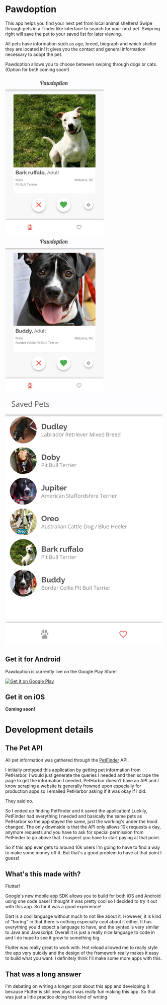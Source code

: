 # Pawdoption

This app helps you find your next pet from local animal shelters!
Swipe through pets in a Tinder like interface to search for your next pet.
Swipring right will save the pet to your saved list for later viewing.

All pets have information such as age, breed, biograph and which shelter
they are located in! It gives you the contact and general information 
necessary to adopt the pet.

Pawdoption allows you to choose between swiping through dogs or cats.
(Option for both coming soon!)


<img src="screenshots/home_ruffalo.png" height="500px"/> <img src="screenshots/home_buddy.png" height="500px"/>
<img src="screenshots/saved.png" width="500px"/>



## Get it for Android

Pawdoption is currently live on the Google Play Store!


<a href='https://play.google.com/store/apps/details?id=com.pybanana.pawdoption&pcampaignid=MKT-Other-global-all-co-prtnr-py-PartBadge-Mar2515-1'><img alt='Get it on Google Play' src='https://play.google.com/intl/en_gb/badges/images/generic/en_badge_web_generic.png'/></a>

## Get it on iOS

**Coming soon!**



# Development details

## The Pet API

All pet information was gathered through the [PetFinder](http://www.petfinder.com) API. 

I initially protyped this application by getting pet information from PetHarbor. I would
just generate the queries I needed and then scrape the page to get the information I needed.
PetHarbor doesn't have an API and I know scraping a website is generally frowned upon especially for
production apps so I emailed PetHarbor asking if it was okay if I did.

They said no.

So I ended up finding PetFinder and it saved the application! Luckily, PetFinder had everything I needed
and basically the same pets as PetHarbor so the app stayed the same, just the working's under the hood
changed. The only downside is that the API only allows 10k requests a day, anymore requests and you have to 
ask for special permission from PetFinder to go above that. I suspect you have to start paying at that
point. 

So if this app ever gets to around 10k users I'm going to have to find a way to make some money off
it. But that's a good problem to have at that point I guess!

## What's this made with?

Flutter!

Google's new mobile app SDK allows you to build for both iOS and Android using one code base! I thought
it was pretty cool so I decided to try it out with this app. So far it was a good experience! 

Dart is a cool language without much to not like about it. However, it is kind of "boring" in that
there is nothing especially cool about it either. It has everything you'd expect a language to have,
and the syntax is very similar to Java and Javascript. 
Overall it is just a really nice language to code in and I do hope to see it grow to something big.

Flutter was really great to work with. Hot reload allowed me to really style the app very quickly
and the design of the framework really makes it easy to build what you want. I definitely
think I'll make some more apps with this. 

## That was a long answer

I'm debating on writing a longer post about this app and developing it because Flutter is still new
plus it was really fun making this app. So that was just a little practice doing that kind of writing.






